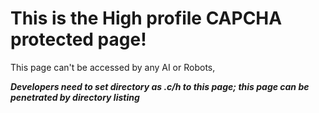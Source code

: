 # This is the High profile CAPCHA protected page!

 This page can't be accessed by any AI or Robots, 
 
***Developers need to set directory as .c/h to this page; this page can be penetrated by directory listing***
 
